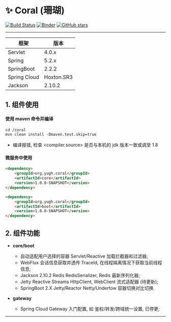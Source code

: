 # :sparkles: Coral (珊瑚) 

[![Build Status](https://travis-ci.org/yugenhai/coral.svg?branch=master)](https://travis-ci.org/yugenhai/coral)
[![Binder](https://mybinder.org/badge_logo.svg)](https://mybinder.org/v2/gh/yugenhai/coral.git/master)
[![GitHub stars](https://img.shields.io/github/stars/yugenhai/coral)](https://github.com/yugenhai/coral/stargazers)

------

| 框架         | 版本      |
| ------------ | --------- |
| Servlet      | 4.0.x     |
| Spring       | 5.2.x     |
| SpringBoot   | 2.2.2     |
| Spring Cloud | Hoxton.SR3|
| Jackson      | 2.10.2    |


## 1. 组件使用

#### 使用 maven 命令并编译

```html
cd /coral
mvn clean install -Dmaven.test.skip=true

```
* 编译报错, 检查 <compiler.source> 是否与本机的 jdk 版本一致或调至 1.8

#### 微服务中使用

```html
<dependency>
    <groupId>org.yugh.coral</groupId>
    <artifactId>core</artifactId>
    <version>1.0.0-SNAPSHOT</version>
</dependency>

<dependency>
    <groupId>org.yugh.coral</groupId>
    <artifactId>boot</artifactId>
    <version>1.0.0-SNAPSHOT</version>
</dependency>

```

## 2. 组件功能

* **core/boot** 
    * 自动适配用户选择的容器 Servlet/Reactive 加载拦截器和过滤器;
    * WebFlux 会话信息获取并透传 TraceId, 在线程隔离情况下获取当前线程信息;
    * Jackson 2.10.2 Redis RedisSerializer, Redis 最新序列化器;
    * Jetty Reactive Streams HttpClient, WebClient 流式适配器 (待更新);
    * SpringBoot 2.X Jetty/Reactor Netty/Undertow 容器切换对比切换.

* **gateway** 
    * Spring Cloud Gateway 入门配置, 如 鉴权/转发/跨域统一设置, 已停更;


***
